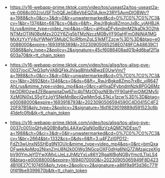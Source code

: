 
- https://v16-webapp-prime.tiktok.com/video/tos/useast2a/tos-useast2a-ve-0068c002/oUSFTn0QEJeGBeVbEQZIAJkm23RY5AymDIOBWr/?a=1988&ch=0&cr=3&dr=0&lr=unwatermarked&cd=0%7C0%7C0%7C3&cv=1&br=1374&bt=687&cs=0&ds=6&ft=_RwJrBgkq8ZmonJxBc_vjAHBJAhLrus&mime_type=video_mp4&qs=0&rc=aHIxaDFybndmM2lkaDk3O2hkNTMzOTllN0BpMzx2O2Y6Zjg5bTMzNzczM0BvYF90aHFmOiNiNjA1MGMxXzYxYV4uYWNeYSMubC1lcjRfbmZgLS1kMTZzcw%3D%3D&btag=e00088000&expire=1693918389&l=20230905065258E0749FCA48639C105868&ply_type=2&policy=2&signature=45cf6086408ad01b4d6baf2f1a603a70&tk=tt_chain_token




- https://v16-webapp-prime.tiktok.com/video/tos/alisg/tos-alisg-pve-0037/ociC7eQ3qfyVABQFkkJIVagBlhIxNBwzE0UwVm/?a=1988&ch=0&cr=3&dr=0&lr=unwatermarked&cd=0%7C0%7C0%7C3&cv=1&br=2692&bt=1346&cs=0&ds=6&ft=_RwJrBgkq8Zmo7rxBc_vjR647AhLrus&mime_type=video_mp4&qs=0&rc=aHIxaDFybndmNzk8PGQ6MzhkODRlOzw4ZEBpamptaDw6Zjc4bTMzODgzNEBvYF90aHFmOiM2My5iXzM0Ni0xLS5gYzJgYSNeMnBpcjQwMm5gLS1kLy1zcw%3D%3D&btag=e00088000&expire=1693918793&l=2023090506594590C4D0415C4F220F87B5&ply_type=2&policy=2&signature=16d1629019889d591523c6b41defc0fb&tk=tt_chain_token
- https://v16-webapp-prime.tiktok.com/video/tos/alisg/tos-alisg-pve-0037c001/oQHyAQ0Bh8afbL4AXwQIaN0pIBzVzAQMCNDEso/?a=1988&ch=0&cr=3&dr=0&lr=unwatermarked&cd=0%7C0%7C0%7C3&cv=1&br=2664&bt=1332&cs=0&ds=6&ft=3.u4FZzI0PD12-FdZt3wUnxN5SHEg9N1OUlc&mime_type=video_mp4&qs=0&rc=bmQxaDFwekApMzg2NjxnZmU8N2k0OWg3NGcpOXF0dHg6NjQ7ZjMzajczeXlgbV90YmJeYDYwXjMxLjJeLzJhMzYxLy86Y2RgaWBgNGByYmctLTIxLS46&btag=e00088000&expire=1694070000&l=20230905065949F8D4234B10E27C107455&ply_type=2&policy=2&signature=a86f9a9f3d36c771f0f4f9be9399670b&tk=tt_chain_token
